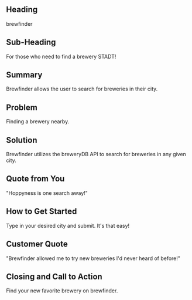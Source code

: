 ## Heading ##
  brewfinder

## Sub-Heading ##
  For those who need to find a brewery STADT!
 
## Summary ##
  Brewfinder allows the user to search for breweries in their city.
 

## Problem ##
  Finding a brewery nearby.

## Solution ##
  Brewfinder utilizes the breweryDB API to search for breweries in any given city.
 
## Quote from You ##
  "Hoppyness is one search away!"
 
## How to Get Started ##
  Type in your desired city and submit. It's that easy!
 
## Customer Quote ##
  "Brewfinder allowed me to try new breweries I'd never heard of before!"
 
## Closing and Call to Action ##
  Find your new favorite brewery on brewfinder. 
  
